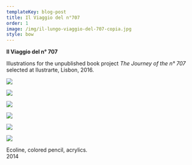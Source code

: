 ```yaml
---
templateKey: blog-post
title: Il Viaggio del n°707
order: 1
image: /img/il-lungo-viaggio-del-707-copia.jpg
style: bow
---
```

**Il Viaggio del n° 707**

Illustrations for the unpublished book project _The Journey of the n° 707_\
selected at Ilustrarte, Lisbon, 2016.



![](/img/1_il-lungo-viaggio.jpg)

![](/img/2_il-lungo-viaggio.jpg)

![](/img/3_il-lungo-viaggio.jpg)

![](/img/4_il-lungo-viaggio.jpg)

![](/img/5_il-lungo-viaggio.jpg)

![](/img/schermata-2019-01-16-alle-10.33.46.png)

Ecoline, colored pencil, acrylics.\
2014
